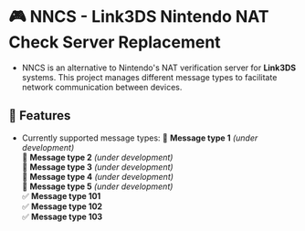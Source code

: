 # 🎮 NNCS - Link3DS Nintendo NAT Check Server Replacement
- NNCS is an alternative to Nintendo's NAT verification server for **Link3DS** systems. This project manages different message types to facilitate network communication between devices.

## 🚀 Features
- Currently supported message types:
🔲 **Message type 1** *(under development)*  
🔲 **Message type 2** *(under development)*  
🔲 **Message type 3** *(under development)*  
🔲 **Message type 4** *(under development)*  
🔲 **Message type 5** *(under development)*  
✅ **Message type 101**  
✅ **Message type 102**  
✅ **Message type 103**  